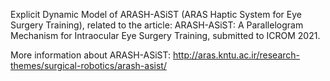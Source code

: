 Explicit Dynamic Model of ARASH-ASiST (ARAS Haptic System for Eye Surgery Training), related to the article:
ARASH-ASiST: A Parallelogram Mechanism for Intraocular Eye Surgery Training, submitted to ICROM 2021.

More information about ARASH-ASiST:
http://aras.kntu.ac.ir/research-themes/surgical-robotics/arash-asist/
